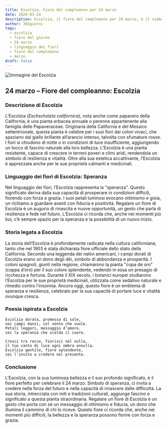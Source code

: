 ```yaml
---
title: Escolzia, Fiore del compleanno per 24 marzo
date: 2024-03-24
description: Escolzia, il fiore del compleanno per 24 marzo, è il simbolo di Speranza. Scopri il suo significato unico, le storie affascinanti e la poesia che celebra la sua bellezza.
author: 365giorni
tags:
  - escolzia
  - fiore del giorno
  - 24 marzo
  - linguaggio dei fiori
  - fiore del compleanno
  - marzo
draft: false
---
```


![Immagine del Escolzia](https://cdn.pixabay.com/photo/2020/06/09/11/55/gold-poppy-5278113_960_720.jpg)


## 24 marzo – Fiore del compleanno: Escolzia

### Descrizione di Escolzia

L’Escolzia (_Eschscholzia californica_), nota anche come papavero della California, è una pianta erbacea annuale o perenne appartenente alla famiglia delle Papaveraceae. Originaria della California e del Messico settentrionale, questa pianta è celebre per i suoi fiori dai colori vivaci, che spaziano dal giallo brillante all’arancio intenso, talvolta con sfumature rosse. I fiori si chiudono di notte o in condizioni di luce insufficiente, aggiungendo un tocco di fascino naturale alla loro bellezza. L’Escolzia è una pianta resistente, capace di crescere in terreni poveri e climi aridi, rendendola un simbolo di resilienza e vitalità. Oltre alla sua estetica accattivante, l’Escolzia è apprezzata anche per le sue proprietà calmanti e medicinali.

### Linguaggio dei fiori di Escolzia: Speranza

Nel linguaggio dei fiori, l’Escolzia rappresenta la "speranza". Questo significato deriva dalla sua capacità di prosperare in condizioni difficili, fiorendo con forza e grazia. I suoi petali luminosi evocano ottimismo e gioia, un richiamo a guardare avanti con fiducia e positività. Regalare un fiore di Escolzia è un augurio di rinascita e nuove opportunità, un gesto che parla di resilienza e fede nel futuro. L’Escolzia ci ricorda che, anche nei momenti più bui, c’è sempre spazio per la speranza e la possibilità di un nuovo inizio.

### Storia legata a Escolzia

La storia dell’Escolzia è profondamente radicata nella cultura californiana, tanto che nel 1903 è stata dichiarata fiore ufficiale dello stato della California. Secondo una leggenda dei nativi americani, i campi dorati di Escolzia erano un dono degli dèi, simbolo di abbondanza e prosperità. I coloni spagnoli, giunti nella regione, chiamarono la pianta "copa de oro" (coppa d’oro) per il suo colore splendente, vedendo in essa un presagio di ricchezza e fortuna. Durante il XIX secolo, i botanici europei studiarono l’Escolzia per le sue proprietà medicinali, utilizzata come sedativo naturale e rimedio contro l’insonnia. Ancora oggi, questo fiore è un emblema di speranza e resilienza, celebrato per la sua capacità di portare luce e vitalità ovunque cresca.

### Poesia ispirata a Escolzia

```
Escolzia dorata, promessa di sole,  
nei campi danzi, col vento che vuole.  
Petali leggeri, messaggio d’amore,  
sei la speranza che scalda il cuore.  

Cresci tra rocce, fiorisci nel nulla,  
il tuo canto di luce ogni ombra annulla.  
Escolzia gentile, fiore splendente,  
sei l’invito a credere nel presente.  
```

### Conclusione

L’Escolzia, con la sua luminosa bellezza e il suo profondo significato, è il fiore perfetto per celebrare il 24 marzo. Simbolo di speranza, ci invita a credere nella forza del futuro e nella capacità di rinascere dalle difficoltà. La sua storia, intrecciata con miti e tradizioni culturali, aggiunge fascino e significato a questa pianta straordinaria. Regalare un fiore di Escolzia è un gesto che porta con sé un messaggio di ottimismo e fiducia, un dono che illumina il cammino di chi lo riceve. Questo fiore ci ricorda che, anche nei momenti più difficili, la bellezza e la speranza possono fiorire con forza e grazia.